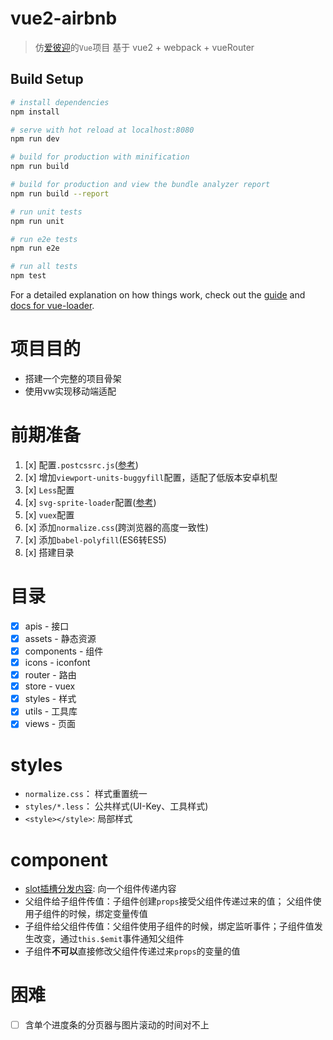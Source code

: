 # vue2-airbnb

> 仿[爱彼迎](https://www.airbnb.cn/)的`Vue`项目
> 基于 vue2 + webpack + vueRouter

## Build Setup

``` bash
# install dependencies
npm install

# serve with hot reload at localhost:8080
npm run dev

# build for production with minification
npm run build

# build for production and view the bundle analyzer report
npm run build --report

# run unit tests
npm run unit

# run e2e tests
npm run e2e

# run all tests
npm test
```

For a detailed explanation on how things work, check out the [guide](http://vuejs-templates.github.io/webpack/) and [docs for vue-loader](http://vuejs.github.io/vue-loader).

# 项目目的
* 搭建一个完整的项目骨架
* 使用vw实现移动端适配

# 前期准备
1. [x] 配置`.postcssrc.js`([参考](https://segmentfault.com/a/1190000014185590#articleHeader8))
2. [x] 增加`viewport-units-buggyfill`配置，适配了低版本安卓机型
3. [x] `Less`配置
4. [x] `svg-sprite-loader`配置([参考](https://www.jianshu.com/p/4a03e297c2f0))
5. [x] `vuex`配置
6. [x] 添加`normalize.css`(跨浏览器的高度一致性)
7. [x] 添加`babel-polyfill`(ES6转ES5)
8. [x] 搭建目录

# 目录
* [x] apis - 接口
* [x] assets - 静态资源
* [x] components - 组件
* [x] icons - iconfont
* [x] router - 路由
* [x] store - vuex
* [x] styles - 样式
* [x] utils - 工具库
* [x] views - 页面

# styles
* `normalize.css`： 样式重置统一
* `styles/*.less`： 公共样式(UI-Key、工具样式)
* `<style></style>`: 局部样式

# component
* [slot插槽分发内容](https://cn.vuejs.org/v2/guide/components.html#%E9%80%9A%E8%BF%87%E6%8F%92%E6%A7%BD%E5%88%86%E5%8F%91%E5%86%85%E5%AE%B9): 向一个组件传递内容
* 父组件给子组件传值：子组件创建`props`接受父组件传递过来的值； 父组件使用子组件的时候，绑定变量传值
* 子组件给父组件传值：父组件使用子组件的时候，绑定监听事件；子组件值发生改变，通过`this.$emit`事件通知父组件
* 子组件**不可以**直接修改父组件传递过来`props`的变量的值

# 困难
* [ ] 含单个进度条的分页器与图片滚动的时间对不上